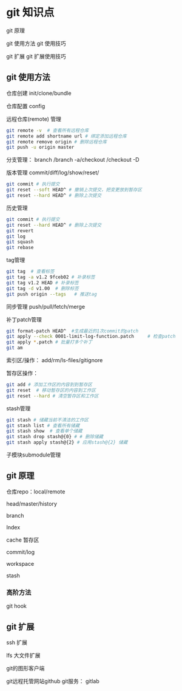 # git 知识点

git 原理

git 使用方法
git 使用技巧

git 扩展
git 扩展使用技巧



## git 使用方法

仓库创建
init/clone/bundle

仓库配置
config

远程仓库(remote) 管理
``` bash
git remote -v  # 查看所有远程仓库
git remote add shortname url # 绑定添加远程仓库
git remote remove origin # 删除远程仓库
git push -u origin master
```



分支管理：
branch /branch -a/checkout /checkout -D

版本管理
commit/diff/log/show/reset/
``` bash
git commit # 执行提交
git reset --soft HEAD^ # 撤销上次提交，把变更放到暂存区
git reset --hard HEAD^ # 删除上次提交
```


历史管理
``` bash
git commit # 执行提交
git reset --hard HEAD^ # 删除上次提交
git revert 
git log
git squash
git rebase
```

tag管理
``` bash
git tag  # 查看标签
git tag -a v1.2 9fceb02 # 补录标签
git tag v1.2 HEAD # 补录标签
git tag -d v1.00  # 删除标签
git push origin --tags   # 推送tag
```

同步管理
push/pull/fetch/merge

补丁patch管理
``` bash
git format-patch HEAD^  #生成最近的1次commit的patch
git apply --check 0001-limit-log-function.patch     # 检查patch
git apply *.patch # 批量打多个补丁
git am
```

索引区/操作：
add/rm/ls-files/gitignore

暂存区操作：
``` bash
git add # 添加工作区的内容到到暂存区
git reset  # 移动暂存区的内容到工作区
git reset --hard # 清空暂存区和工作区
```


stash管理
``` bash
git stash # 储藏当前不清洁的工作区
git stash list # 查看所有储藏
git stash show  # 查看单个储藏
git stash drop stash@{0} # # 删除储藏
git stash apply stash@{2} # 应用stash@{2} 储藏
```

子模块submodule管理

## git 原理

仓库repo：local/remote

head/master/history

branch

Index

cache 暂存区

commit/log

workspace

stash


### 高阶方法
git hook

## git 扩展

ssh 扩展

lfs 大文件扩展

git的图形客户端

git远程托管网站github
git服务： gitlab

